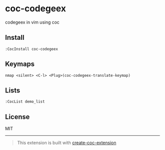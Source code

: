 # coc-codegeex

codegeex in vim using coc

## Install

`:CocInstall coc-codegeex`

## Keymaps

`nmap <silent> <C-l> <Plug>(coc-codegeex-translate-keymap)`

## Lists

`:CocList demo_list`

## License

MIT

---

> This extension is built with [create-coc-extension](https://github.com/fannheyward/create-coc-extension)
